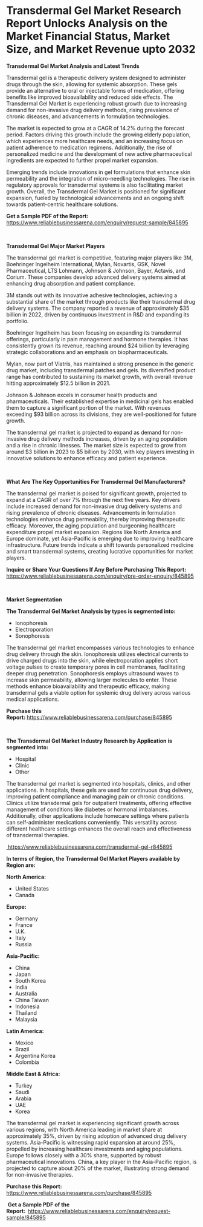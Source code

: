 <p><h1>Transdermal Gel Market Research Report Unlocks Analysis on the Market Financial Status, Market Size, and Market Revenue upto 2032</h1></p><p><strong>Transdermal Gel Market Analysis and Latest Trends</strong></p>
<p><p>Transdermal gel is a therapeutic delivery system designed to administer drugs through the skin, allowing for systemic absorption. These gels provide an alternative to oral or injectable forms of medication, offering benefits like improved bioavailability and reduced side effects. The Transdermal Gel Market is experiencing robust growth due to increasing demand for non-invasive drug delivery methods, rising prevalence of chronic diseases, and advancements in formulation technologies. </p><p>The market is expected to grow at a CAGR of 14.2% during the forecast period. Factors driving this growth include the growing elderly population, which experiences more healthcare needs, and an increasing focus on patient adherence to medication regimens. Additionally, the rise of personalized medicine and the development of new active pharmaceutical ingredients are expected to further propel market expansion. </p><p>Emerging trends include innovations in gel formulations that enhance skin permeability and the integration of micro-needling technologies. The rise in regulatory approvals for transdermal systems is also facilitating market growth. Overall, the Transdermal Gel Market is positioned for significant expansion, fueled by technological advancements and an ongoing shift towards patient-centric healthcare solutions.</p></p>
<p><strong>Get a Sample PDF of the Report:&nbsp;</strong> <a href="https://www.reliablebusinessarena.com/enquiry/request-sample/845895?utm_campaign=2039&utm_medium=2&utm_source=Github&utm_content=ia&utm_term=13042025&utm_id=transdermal-gel">https://www.reliablebusinessarena.com/enquiry/request-sample/845895</a></p>
<p>&nbsp;</p>
<p><strong>Transdermal Gel Major Market Players</strong></p>
<p><p>The transdermal gel market is competitive, featuring major players like 3M, Boehringer Ingelheim International, Mylan, Novartis, GSK, Novel Pharmaceutical, LTS Lohmann, Johnson & Johnson, Bayer, Actavis, and Corium. These companies develop advanced delivery systems aimed at enhancing drug absorption and patient compliance.</p><p>3M stands out with its innovative adhesive technologies, achieving a substantial share of the market through products like their transdermal drug delivery systems. The company reported a revenue of approximately $35 billion in 2022, driven by continuous investment in R&D and expanding its portfolio.</p><p>Boehringer Ingelheim has been focusing on expanding its transdermal offerings, particularly in pain management and hormone therapies. It has consistently grown its revenue, reaching around $24 billion by leveraging strategic collaborations and an emphasis on biopharmaceuticals.</p><p>Mylan, now part of Viatris, has maintained a strong presence in the generic drug market, including transdermal patches and gels. Its diversified product range has contributed to sustaining its market growth, with overall revenue hitting approximately $12.5 billion in 2021.</p><p>Johnson & Johnson excels in consumer health products and pharmaceuticals. Their established expertise in medicinal gels has enabled them to capture a significant portion of the market. With revenues exceeding $93 billion across its divisions, they are well-positioned for future growth.</p><p>The transdermal gel market is projected to expand as demand for non-invasive drug delivery methods increases, driven by an aging population and a rise in chronic illnesses. The market size is expected to grow from around $3 billion in 2023 to $5 billion by 2030, with key players investing in innovative solutions to enhance efficacy and patient experience.</p></p>
<p>&nbsp;</p>
<p><strong>What Are The Key Opportunities For Transdermal Gel Manufacturers?</strong></p>
<p><p>The transdermal gel market is poised for significant growth, projected to expand at a CAGR of over 7% through the next five years. Key drivers include increased demand for non-invasive drug delivery systems and rising prevalence of chronic diseases. Advancements in formulation technologies enhance drug permeability, thereby improving therapeutic efficacy. Moreover, the aging population and burgeoning healthcare expenditure propel market expansion. Regions like North America and Europe dominate, yet Asia-Pacific is emerging due to improving healthcare infrastructure. Future trends indicate a shift towards personalized medicine and smart transdermal systems, creating lucrative opportunities for market players.</p></p>
<p><strong>Inquire or Share Your Questions If Any Before Purchasing This Report:</strong> <a href="https://www.reliablebusinessarena.com/enquiry/pre-order-enquiry/845895?utm_campaign=2039&utm_medium=2&utm_source=Github&utm_content=ia&utm_term=13042025&utm_id=transdermal-gel">https://www.reliablebusinessarena.com/enquiry/pre-order-enquiry/845895</a></p>
<p>&nbsp;</p>
<p><strong>Market Segmentation</strong></p>
<p><strong>The Transdermal Gel Market Analysis by types is segmented into:</strong></p>
<p><ul><li>Ionophoresis</li><li>Electroporation</li><li>Sonophoresis</li></ul></p>
<p><p>The transdermal gel market encompasses various technologies to enhance drug delivery through the skin. Ionophoresis utilizes electrical currents to drive charged drugs into the skin, while electroporation applies short voltage pulses to create temporary pores in cell membranes, facilitating deeper drug penetration. Sonophoresis employs ultrasound waves to increase skin permeability, allowing larger molecules to enter. These methods enhance bioavailability and therapeutic efficacy, making transdermal gels a viable option for systemic drug delivery across various medical applications.</p></p>
<p><strong>Purchase this Report:&nbsp;</strong><a href="https://www.reliablebusinessarena.com/purchase/845895?utm_campaign=2039&utm_medium=2&utm_source=Github&utm_content=ia&utm_term=13042025&utm_id=transdermal-gel">https://www.reliablebusinessarena.com/purchase/845895</a></p>
<p>&nbsp;</p>
<p><strong>The Transdermal Gel Market Industry Research by Application is segmented into:</strong></p>
<p><ul><li>Hospital</li><li>Clinic</li><li>Other</li></ul></p>
<p><p>The transdermal gel market is segmented into hospitals, clinics, and other applications. In hospitals, these gels are used for continuous drug delivery, improving patient compliance and managing pain or chronic conditions. Clinics utilize transdermal gels for outpatient treatments, offering effective management of conditions like diabetes or hormonal imbalances. Additionally, other applications include homecare settings where patients can self-administer medications conveniently. This versatility across different healthcare settings enhances the overall reach and effectiveness of transdermal therapies.</p></p>
<p><a href="https://www.reliablebusinessarena.com/transdermal-gel-r845895?utm_campaign=2039&utm_medium=2&utm_source=Github&utm_content=ia&utm_term=13042025&utm_id=transdermal-gel">&nbsp;https://www.reliablebusinessarena.com/transdermal-gel-r845895</a></p>
<p><strong>In terms of Region, the Transdermal Gel Market Players available by Region are:</strong></p>
<p>
    <p> <strong> North America: </strong>
        <ul>
            <li>United States</li>
            <li>Canada</li>
        </ul>
        </p> 
    <p> <strong> Europe: </strong>
        <ul>
            <li>Germany</li>
            <li>France</li>
            <li>U.K.</li>
            <li>Italy</li>
            <li>Russia</li>
        </ul>
        </p> 
    <p> <strong> Asia-Pacific: </strong>
        <ul>
            <li>China</li>
            <li>Japan</li>
            <li>South Korea</li>
            <li>India</li>
            <li>Australia</li>
            <li>China Taiwan</li>
            <li>Indonesia</li>
            <li>Thailand</li>
            <li>Malaysia</li>
        </ul>
        </p> 
    <p> <strong> Latin America: </strong>
        <ul>
            <li>Mexico</li>
            <li>Brazil</li>
            <li>Argentina Korea</li>
            <li>Colombia</li>
        </ul>
        </p> 
    <p> <strong> Middle East & Africa: </strong>
        <ul>
            <li>Turkey</li>
            <li>Saudi</li>
            <li>Arabia</li>
            <li>UAE</li>
            <li>Korea</li>
        </ul>
    </p>
    </p>
<p><p>The transdermal gel market is experiencing significant growth across various regions, with North America leading in market share at approximately 35%, driven by rising adoption of advanced drug delivery systems. Asia-Pacific is witnessing rapid expansion at around 25%, propelled by increasing healthcare investments and aging populations. Europe follows closely with a 30% share, supported by robust pharmaceutical innovations. China, a key player in the Asia-Pacific region, is projected to capture about 20% of the market, illustrating strong demand for non-invasive therapies.</p></p>
<p><strong>Purchase this Report: </strong><a href="https://www.reliablebusinessarena.com/purchase/845895?utm_campaign=2039&utm_medium=2&utm_source=Github&utm_content=ia&utm_term=13042025&utm_id=transdermal-gel">https://www.reliablebusinessarena.com/purchase/845895</a></p>
<p>&nbsp;<strong>Get a Sample PDF of the Report:&nbsp;&nbsp;</strong><a href="https://www.reliablebusinessarena.com/enquiry/request-sample/845895?utm_campaign=2039&utm_medium=2&utm_source=Github&utm_content=ia&utm_term=13042025&utm_id=transdermal-gel">https://www.reliablebusinessarena.com/enquiry/request-sample/845895</a></p>
<p><strong></strong></p>
<p><p></p><p></p><p></p></p>